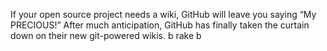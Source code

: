 If your open source project needs a wiki, GitHub will leave you saying “My PRECIOUS!” After much anticipation, GitHub has finally taken the curtain down on their new git-powered wikis.
b rake b